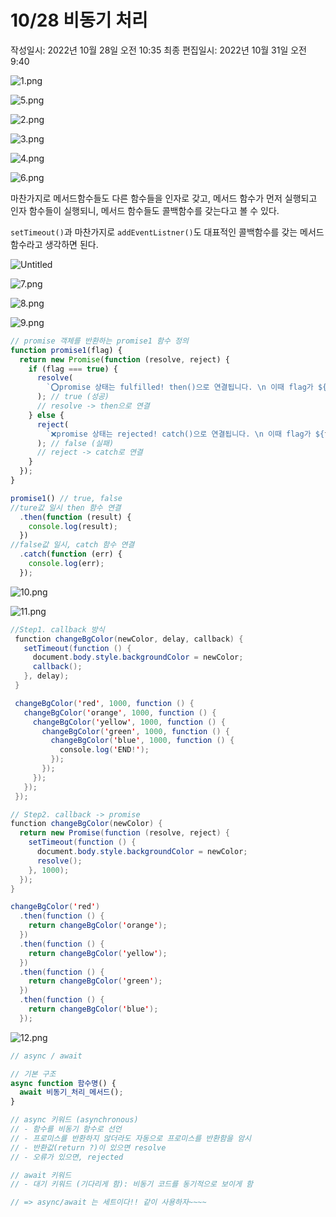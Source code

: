 # 10/28 비동기 처리

작성일시: 2022년 10월 28일 오전 10:35
최종 편집일시: 2022년 10월 31일 오전 9:40

![1.png](10%2028%20%E1%84%87%E1%85%B5%E1%84%83%E1%85%A9%E1%86%BC%E1%84%80%E1%85%B5%20%E1%84%8E%E1%85%A5%E1%84%85%E1%85%B5%20b365fbfe363a4e73870926d20fb3eeaf/1.png)

![5.png](10%2028%20%E1%84%87%E1%85%B5%E1%84%83%E1%85%A9%E1%86%BC%E1%84%80%E1%85%B5%20%E1%84%8E%E1%85%A5%E1%84%85%E1%85%B5%20b365fbfe363a4e73870926d20fb3eeaf/5.png)

![2.png](10%2028%20%E1%84%87%E1%85%B5%E1%84%83%E1%85%A9%E1%86%BC%E1%84%80%E1%85%B5%20%E1%84%8E%E1%85%A5%E1%84%85%E1%85%B5%20b365fbfe363a4e73870926d20fb3eeaf/2.png)

![3.png](10%2028%20%E1%84%87%E1%85%B5%E1%84%83%E1%85%A9%E1%86%BC%E1%84%80%E1%85%B5%20%E1%84%8E%E1%85%A5%E1%84%85%E1%85%B5%20b365fbfe363a4e73870926d20fb3eeaf/3.png)

![4.png](10%2028%20%E1%84%87%E1%85%B5%E1%84%83%E1%85%A9%E1%86%BC%E1%84%80%E1%85%B5%20%E1%84%8E%E1%85%A5%E1%84%85%E1%85%B5%20b365fbfe363a4e73870926d20fb3eeaf/4.png)

![6.png](10%2028%20%E1%84%87%E1%85%B5%E1%84%83%E1%85%A9%E1%86%BC%E1%84%80%E1%85%B5%20%E1%84%8E%E1%85%A5%E1%84%85%E1%85%B5%20b365fbfe363a4e73870926d20fb3eeaf/6.png)

마찬가지로 메서드함수들도 다른 함수들을 인자로 갖고, 메서드 함수가 먼저 실행되고 인자 함수들이 실행되니, 메서드 함수들도 콜백함수를 갖는다고 볼 수 있다.

`setTimeout()`과 마찬가지로 `addEventListner()`도 대표적인 콜백함수를 갖는 메서드함수라고 생각하면 된다.

![Untitled](10%2028%20%E1%84%87%E1%85%B5%E1%84%83%E1%85%A9%E1%86%BC%E1%84%80%E1%85%B5%20%E1%84%8E%E1%85%A5%E1%84%85%E1%85%B5%20b365fbfe363a4e73870926d20fb3eeaf/Untitled.png)

![7.png](10%2028%20%E1%84%87%E1%85%B5%E1%84%83%E1%85%A9%E1%86%BC%E1%84%80%E1%85%B5%20%E1%84%8E%E1%85%A5%E1%84%85%E1%85%B5%20b365fbfe363a4e73870926d20fb3eeaf/7.png)

![8.png](10%2028%20%E1%84%87%E1%85%B5%E1%84%83%E1%85%A9%E1%86%BC%E1%84%80%E1%85%B5%20%E1%84%8E%E1%85%A5%E1%84%85%E1%85%B5%20b365fbfe363a4e73870926d20fb3eeaf/8.png)

![9.png](10%2028%20%E1%84%87%E1%85%B5%E1%84%83%E1%85%A9%E1%86%BC%E1%84%80%E1%85%B5%20%E1%84%8E%E1%85%A5%E1%84%85%E1%85%B5%20b365fbfe363a4e73870926d20fb3eeaf/9.png)

```jsx
// promise 객체를 반환하는 promise1 함수 정의
function promise1(flag) {
  return new Promise(function (resolve, reject) {
    if (flag === true) {
      resolve(
        `⭕promise 상태는 fulfilled! then()으로 연결됩니다. \n 이때 flag가 ${flag} 입니다.`
      ); // true (성공)
      // resolve -> then으로 연결
    } else {
      reject(
        `❌promise 상태는 rejected! catch()으로 연결됩니다. \n 이때 flag가 ${flag} 입니다.`
      ); // false (실패)
      // reject -> catch로 연결
    }
  });
}

promise1() // true, false
//ture값 일시 then 함수 연결
  .then(function (result) {
    console.log(result);
  })
//false값 일시, catch 함수 연결
  .catch(function (err) {
    console.log(err);
  });
```

![10.png](10%2028%20%E1%84%87%E1%85%B5%E1%84%83%E1%85%A9%E1%86%BC%E1%84%80%E1%85%B5%20%E1%84%8E%E1%85%A5%E1%84%85%E1%85%B5%20b365fbfe363a4e73870926d20fb3eeaf/10.png)

![11.png](10%2028%20%E1%84%87%E1%85%B5%E1%84%83%E1%85%A9%E1%86%BC%E1%84%80%E1%85%B5%20%E1%84%8E%E1%85%A5%E1%84%85%E1%85%B5%20b365fbfe363a4e73870926d20fb3eeaf/11.png)

```java
//Step1. callback 방식
 function changeBgColor(newColor, delay, callback) {
   setTimeout(function () {
     document.body.style.backgroundColor = newColor;
     callback();
   }, delay);
 }

 changeBgColor('red', 1000, function () {
   changeBgColor('orange', 1000, function () {
     changeBgColor('yellow', 1000, function () {
       changeBgColor('green', 1000, function () {
         changeBgColor('blue', 1000, function () {
           console.log('END!');
         });
       });
     });
   });
 });

// Step2. callback -> promise
function changeBgColor(newColor) {
  return new Promise(function (resolve, reject) {
    setTimeout(function () {
      document.body.style.backgroundColor = newColor;
      resolve();
    }, 1000);
  });
}

changeBgColor('red')
  .then(function () {
    return changeBgColor('orange');
  })
  .then(function () {
    return changeBgColor('yellow');
  })
  .then(function () {
    return changeBgColor('green');
  })
  .then(function () {
    return changeBgColor('blue');
  });
```

![12.png](10%2028%20%E1%84%87%E1%85%B5%E1%84%83%E1%85%A9%E1%86%BC%E1%84%80%E1%85%B5%20%E1%84%8E%E1%85%A5%E1%84%85%E1%85%B5%20b365fbfe363a4e73870926d20fb3eeaf/12.png)

```jsx
// async / await

// 기본 구조
async function 함수명() {
  await 비동기_처리_메서드();
}

// async 키워드 (asynchronous)
// - 함수를 비동기 함수로 선언
// - 프로미스를 반환하지 않더라도 자동으로 프로미스를 반환함을 암시
// - 반환값(return ?)이 있으면 resolve
// - 오류가 있으면, rejected

// await 키워드
// - 대기 키워드 (기다리게 함): 비동기 코드를 동기적으로 보이게 함

// => async/await 는 세트이다!! 같이 사용하자~~~~
```